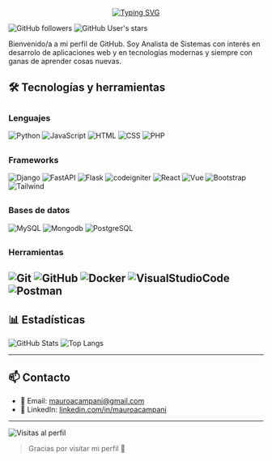 <p align="center">
<a href="https://git.io/typing-svg"><img src="https://readme-typing-svg.demolab.com?font=Verdana&weight=800&pause=1000&size=33&color=61DAFB&width=370&height=100&lines=Hola+%2C+Soy+Mauro+%F0%9F%91%8B" alt="Typing SVG" /></a>
</p>
<p align="left"> 

 </p>

![GitHub followers](https://img.shields.io/github/followers/mauroacampani?label=Seguidores&style=social)
![GitHub User's stars](https://img.shields.io/github/stars/mauroacampani?style=social)

Bienvenido/a a mi perfil de GitHub. Soy Analista de Sistemas con interés en desarrolo de aplicaciones web y en tecnologías modernas y siempre con ganas de aprender cosas nuevas.

## 🛠️ Tecnologías y herramientas

## <h3>Lenguajes</h3>

![Python](https://img.shields.io/badge/-Python-3776AB?style=flat&logo=python&logoColor=white)
![JavaScript](https://img.shields.io/badge/-JavaScript-F7DF1E?style=flat&logo=javascript&logoColor=black)
![HTML](https://img.shields.io/badge/-HTML5-E34F26?style=flat&logo=html5&logoColor=white)
![CSS](https://img.shields.io/badge/-CSS3-1572B6?style=flat&logo=css3)
![PHP](https://img.shields.io/badge/-PHP-777BB4?style=flat&logo=php)

## <h3>Frameworks</h3>

![Django](https://img.shields.io/badge/-Django-092E20?style=flat&logo=django)
![FastAPI](https://img.shields.io/badge/-FastAPI-009688?style=flat&logo=fastapi&logoColor=white)
![Flask](https://img.shields.io/badge/-Flask-cccaca?style=flat&logo=flask&logoColor=black)
![codeigniter](https://img.shields.io/badge/-Codeigniter-EF4223?style=flat&logo=codeigniter&logoColor=black)
![React](https://img.shields.io/badge/-React-61DAFB?style=flat&logo=react&logoColor=white)
![Vue](https://img.shields.io/badge/-Vue-42b883?style=flat&logo=Vue.js&logoColor=white)
![Bootstrap](https://img.shields.io/badge/-Bootstrap-7952B3?style=flat&logo=Bootstrap&logoColor=white)
![Tailwind](https://img.shields.io/badge/-Tailwind-06B6D4?style=flat&logo=Tailwindcss&logoColor=white)

## <h3>Bases de datos</h3>

![MySQL](https://img.shields.io/badge/MySQL-4479A1?style=flat&logo=mysql&logoColor=white)
![Mongodb](https://img.shields.io/badge/-MongoDB-47A248?style=flat&logo=mongodb&logoColor=white)
![PostgreSQL](https://img.shields.io/badge/-PostgreSQL-4169E1?style=flat&logo=PostgreSQL&logoColor=black)

 ## <h3>Herramientas</h3>

![Git](https://img.shields.io/badge/Git-F05032?style=flat&logo=git&logoColor=white)
![GitHub](https://img.shields.io/badge/-GitHub-181717?style=flat&logo=github&logoColor=white)
![Docker](https://img.shields.io/badge/-Docker-2496ED?style=flat&logo=docker&logoColor=black)
![VisualStudioCode](https://img.shields.io/badge/-VS%20Code-4daafc?style=flat&logo=VisualStudioCode&logoColor=black)
![Postman](https://img.shields.io/badge/-Postman-FF6C37?style=flat&logo=postman&logoColor=black)
---

## 📊 Estadísticas

![GitHub Stats](https://github-readme-stats.vercel.app/api?username=mauroacampani&show_icons=true&theme=radical)
![Top Langs](https://github-readme-stats.vercel.app/api/top-langs/?username=mauroacampani&layout=compact&theme=radical)

---

## 📫 Contacto

- 📧 Email: mauroacampani@gmail.com  
- 💼 LinkedIn: [linkedin.com/in/mauroacampani](https://linkedin.com/in/mauroacampani)  

---

![Visitas al perfil](https://komarev.com/ghpvc/?username=mauroacampani&style=flat&color=blue)

> Gracias por visitar mi perfil 🚀
